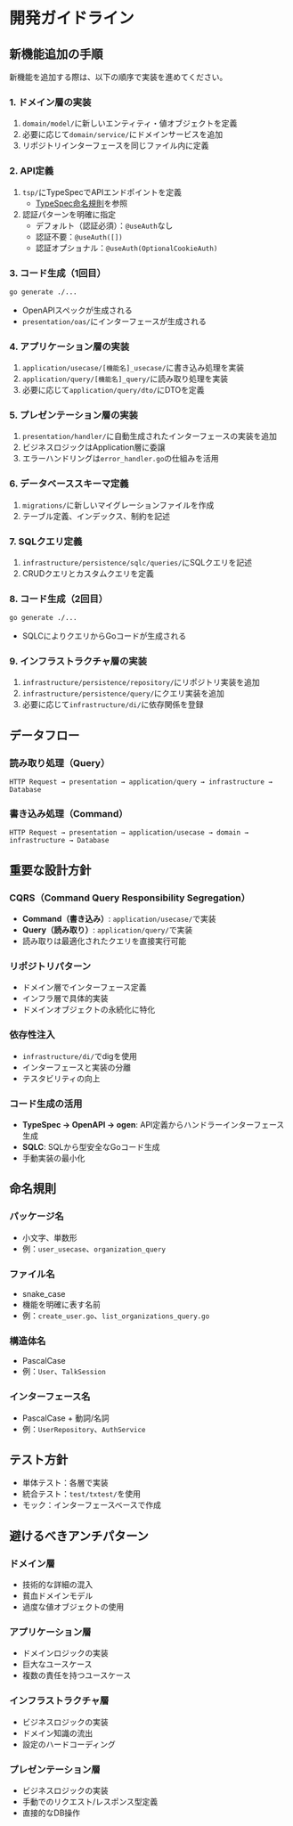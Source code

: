 # 開発ガイドライン

## 新機能追加の手順

新機能を追加する際は、以下の順序で実装を進めてください。

### 1. ドメイン層の実装
1. `domain/model/`に新しいエンティティ・値オブジェクトを定義
2. 必要に応じて`domain/service/`にドメインサービスを追加
3. リポジトリインターフェースを同じファイル内に定義

### 2. API定義
1. `tsp/`にTypeSpecでAPIエンドポイントを定義
   - [TypeSpec命名規則](./typespec-naming-conventions.md)を参照
2. 認証パターンを明確に指定
   - デフォルト（認証必須）：`@useAuth`なし
   - 認証不要：`@useAuth([])`
   - 認証オプショナル：`@useAuth(OptionalCookieAuth)`

### 3. コード生成（1回目）
```bash
go generate ./...
```
- OpenAPIスペックが生成される
- `presentation/oas/`にインターフェースが生成される

### 4. アプリケーション層の実装
1. `application/usecase/[機能名]_usecase/`に書き込み処理を実装
2. `application/query/[機能名]_query/`に読み取り処理を実装
3. 必要に応じて`application/query/dto/`にDTOを定義

### 5. プレゼンテーション層の実装
1. `presentation/handler/`に自動生成されたインターフェースの実装を追加
2. ビジネスロジックはApplication層に委譲
3. エラーハンドリングは`error_handler.go`の仕組みを活用

### 6. データベーススキーマ定義
1. `migrations/`に新しいマイグレーションファイルを作成
2. テーブル定義、インデックス、制約を記述

### 7. SQLクエリ定義
1. `infrastructure/persistence/sqlc/queries/`にSQLクエリを記述
2. CRUDクエリとカスタムクエリを定義

### 8. コード生成（2回目）
```bash
go generate ./...
```
- SQLCによりクエリからGoコードが生成される

### 9. インフラストラクチャ層の実装
1. `infrastructure/persistence/repository/`にリポジトリ実装を追加
2. `infrastructure/persistence/query/`にクエリ実装を追加
3. 必要に応じて`infrastructure/di/`に依存関係を登録

## データフロー

### 読み取り処理（Query）
```
HTTP Request → presentation → application/query → infrastructure → Database
```

### 書き込み処理（Command）
```
HTTP Request → presentation → application/usecase → domain → infrastructure → Database
```

## 重要な設計方針

### CQRS（Command Query Responsibility Segregation）
- **Command（書き込み）**: `application/usecase/`で実装
- **Query（読み取り）**: `application/query/`で実装
- 読み取りは最適化されたクエリを直接実行可能

### リポジトリパターン
- ドメイン層でインターフェース定義
- インフラ層で具体的実装
- ドメインオブジェクトの永続化に特化

### 依存性注入
- `infrastructure/di/`でdigを使用
- インターフェースと実装の分離
- テスタビリティの向上

### コード生成の活用
- **TypeSpec → OpenAPI → ogen**: API定義からハンドラーインターフェース生成
- **SQLC**: SQLから型安全なGoコード生成
- 手動実装の最小化

## 命名規則

### パッケージ名
- 小文字、単数形
- 例：`user_usecase`、`organization_query`

### ファイル名
- snake_case
- 機能を明確に表す名前
- 例：`create_user.go`、`list_organizations_query.go`

### 構造体名
- PascalCase
- 例：`User`、`TalkSession`

### インターフェース名
- PascalCase + 動詞/名詞
- 例：`UserRepository`、`AuthService`

## テスト方針

- 単体テスト：各層で実装
- 統合テスト：`test/txtest/`を使用
- モック：インターフェースベースで作成

## 避けるべきアンチパターン

### ドメイン層
- 技術的な詳細の混入
- 貧血ドメインモデル
- 過度な値オブジェクトの使用

### アプリケーション層
- ドメインロジックの実装
- 巨大なユースケース
- 複数の責任を持つユースケース

### インフラストラクチャ層
- ビジネスロジックの実装
- ドメイン知識の流出
- 設定のハードコーディング

### プレゼンテーション層
- ビジネスロジックの実装
- 手動でのリクエスト/レスポンス型定義
- 直接的なDB操作
